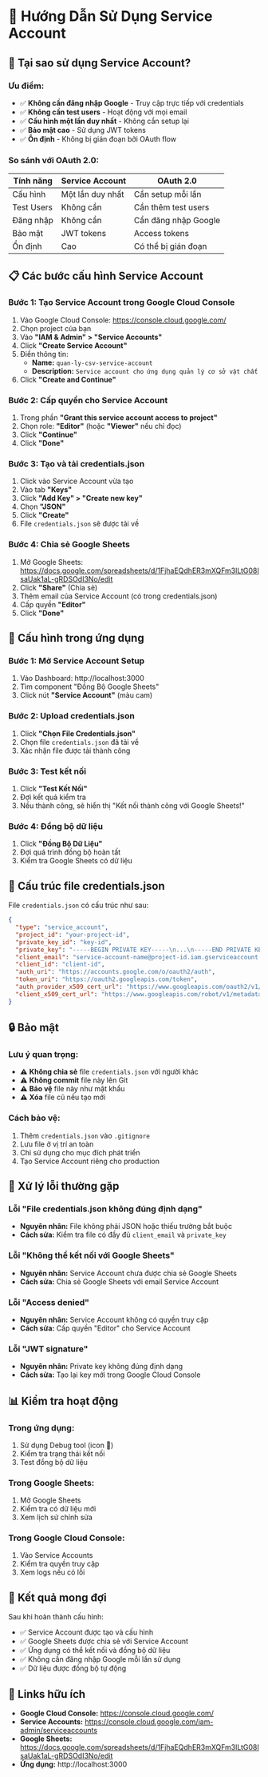 # 🔐 Hướng Dẫn Sử Dụng Service Account

## 🎯 **Tại sao sử dụng Service Account?**

### **Ưu điểm:**
- ✅ **Không cần đăng nhập Google** - Truy cập trực tiếp với credentials
- ✅ **Không cần test users** - Hoạt động với mọi email
- ✅ **Cấu hình một lần duy nhất** - Không cần setup lại
- ✅ **Bảo mật cao** - Sử dụng JWT tokens
- ✅ **Ổn định** - Không bị gián đoạn bởi OAuth flow

### **So sánh với OAuth 2.0:**
| Tính năng | Service Account | OAuth 2.0 |
|-----------|----------------|-----------|
| Cấu hình | Một lần duy nhất | Cần setup mỗi lần |
| Test Users | Không cần | Cần thêm test users |
| Đăng nhập | Không cần | Cần đăng nhập Google |
| Bảo mật | JWT tokens | Access tokens |
| Ổn định | Cao | Có thể bị gián đoạn |

## 📋 **Các bước cấu hình Service Account**

### **Bước 1: Tạo Service Account trong Google Cloud Console**
1. Vào Google Cloud Console: https://console.cloud.google.com/
2. Chọn project của bạn
3. Vào **"IAM & Admin" > "Service Accounts"**
4. Click **"Create Service Account"**
5. Điền thông tin:
   - **Name:** `quan-ly-csv-service-account`
   - **Description:** `Service account cho ứng dụng quản lý cơ sở vật chất`
6. Click **"Create and Continue"**

### **Bước 2: Cấp quyền cho Service Account**
1. Trong phần **"Grant this service account access to project"**
2. Chọn role: **"Editor"** (hoặc **"Viewer"** nếu chỉ đọc)
3. Click **"Continue"**
4. Click **"Done"**

### **Bước 3: Tạo và tải credentials.json**
1. Click vào Service Account vừa tạo
2. Vào tab **"Keys"**
3. Click **"Add Key" > "Create new key"**
4. Chọn **"JSON"**
5. Click **"Create"**
6. File `credentials.json` sẽ được tải về

### **Bước 4: Chia sẻ Google Sheets**
1. Mở Google Sheets: https://docs.google.com/spreadsheets/d/1FjhaEQdhER3mXQFm3lLtG08IsaUak1aL-gRDSOdI3No/edit
2. Click **"Share"** (Chia sẻ)
3. Thêm email của Service Account (có trong credentials.json)
4. Cấp quyền **"Editor"**
5. Click **"Done"**

## 🔧 **Cấu hình trong ứng dụng**

### **Bước 1: Mở Service Account Setup**
1. Vào Dashboard: http://localhost:3000
2. Tìm component "Đồng Bộ Google Sheets"
3. Click nút **"Service Account"** (màu cam)

### **Bước 2: Upload credentials.json**
1. Click **"Chọn File Credentials.json"**
2. Chọn file `credentials.json` đã tải về
3. Xác nhận file được tải thành công

### **Bước 3: Test kết nối**
1. Click **"Test Kết Nối"**
2. Đợi kết quả kiểm tra
3. Nếu thành công, sẽ hiển thị "Kết nối thành công với Google Sheets!"

### **Bước 4: Đồng bộ dữ liệu**
1. Click **"Đồng Bộ Dữ Liệu"**
2. Đợi quá trình đồng bộ hoàn tất
3. Kiểm tra Google Sheets có dữ liệu

## 📁 **Cấu trúc file credentials.json**

File `credentials.json` có cấu trúc như sau:
```json
{
  "type": "service_account",
  "project_id": "your-project-id",
  "private_key_id": "key-id",
  "private_key": "-----BEGIN PRIVATE KEY-----\n...\n-----END PRIVATE KEY-----\n",
  "client_email": "service-account-name@project-id.iam.gserviceaccount.com",
  "client_id": "client-id",
  "auth_uri": "https://accounts.google.com/o/oauth2/auth",
  "token_uri": "https://oauth2.googleapis.com/token",
  "auth_provider_x509_cert_url": "https://www.googleapis.com/oauth2/v1/certs",
  "client_x509_cert_url": "https://www.googleapis.com/robot/v1/metadata/x509/service-account-name%40project-id.iam.gserviceaccount.com"
}
```

## 🔒 **Bảo mật**

### **Lưu ý quan trọng:**
- ⚠️ **Không chia sẻ** file `credentials.json` với người khác
- ⚠️ **Không commit** file này lên Git
- ⚠️ **Bảo vệ** file này như mật khẩu
- ⚠️ **Xóa** file cũ nếu tạo mới

### **Cách bảo vệ:**
1. Thêm `credentials.json` vào `.gitignore`
2. Lưu file ở vị trí an toàn
3. Chỉ sử dụng cho mục đích phát triển
4. Tạo Service Account riêng cho production

## 🚨 **Xử lý lỗi thường gặp**

### **Lỗi "File credentials.json không đúng định dạng"**
- **Nguyên nhân:** File không phải JSON hoặc thiếu trường bắt buộc
- **Cách sửa:** Kiểm tra file có đầy đủ `client_email` và `private_key`

### **Lỗi "Không thể kết nối với Google Sheets"**
- **Nguyên nhân:** Service Account chưa được chia sẻ Google Sheets
- **Cách sửa:** Chia sẻ Google Sheets với email Service Account

### **Lỗi "Access denied"**
- **Nguyên nhân:** Service Account không có quyền truy cập
- **Cách sửa:** Cấp quyền "Editor" cho Service Account

### **Lỗi "JWT signature"**
- **Nguyên nhân:** Private key không đúng định dạng
- **Cách sửa:** Tạo lại key mới trong Google Cloud Console

## 📊 **Kiểm tra hoạt động**

### **Trong ứng dụng:**
1. Sử dụng Debug tool (icon 🐛)
2. Kiểm tra trạng thái kết nối
3. Test đồng bộ dữ liệu

### **Trong Google Sheets:**
1. Mở Google Sheets
2. Kiểm tra có dữ liệu mới
3. Xem lịch sử chỉnh sửa

### **Trong Google Cloud Console:**
1. Vào Service Accounts
2. Kiểm tra quyền truy cập
3. Xem logs nếu có lỗi

## 🎯 **Kết quả mong đợi**

Sau khi hoàn thành cấu hình:
- ✅ Service Account được tạo và cấu hình
- ✅ Google Sheets được chia sẻ với Service Account
- ✅ Ứng dụng có thể kết nối và đồng bộ dữ liệu
- ✅ Không cần đăng nhập Google mỗi lần sử dụng
- ✅ Dữ liệu được đồng bộ tự động

## 🔗 **Links hữu ích**

- **Google Cloud Console:** https://console.cloud.google.com/
- **Service Accounts:** https://console.cloud.google.com/iam-admin/serviceaccounts
- **Google Sheets:** https://docs.google.com/spreadsheets/d/1FjhaEQdhER3mXQFm3lLtG08IsaUak1aL-gRDSOdI3No/edit
- **Ứng dụng:** http://localhost:3000 